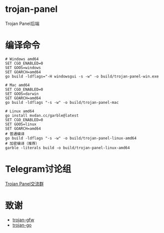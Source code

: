 # trojan-panel

Trojan Panel后端

# 编译命令

```
# Windows amd64
SET CGO_ENABLED=0
SET GOOS=windows
SET GOARCH=amd64
go build -ldflags="-H windowsgui -s -w" -o build/trojan-panel-win.exe

# Mac amd64
SET CGO_ENABLED=0
SET GOOS=darwin
SET GOARCH=amd64
go build -ldflags "-s -w" -o build/trojan-panel-mac

# Linux amd64
go install mvdan.cc/garble@latest
SET CGO_ENABLED=0
SET GOOS=linux
SET GOARCH=amd64
# 普通编译
go build -ldflags "-s -w" -o build/trojan-panel-linux-amd64
# 加密编译（推荐）
garble -literals build -o build/trojan-panel-linux-amd64
```

# Telegram讨论组

[Trojan Panel交流群](https://t.me/TrojanPanelGroup)

# 致谢

- [trojan-gfw](https://github.com/trojan-gfw/trojan)
- [trojan-go](https://github.com/p4gefau1t/trojan-go)
